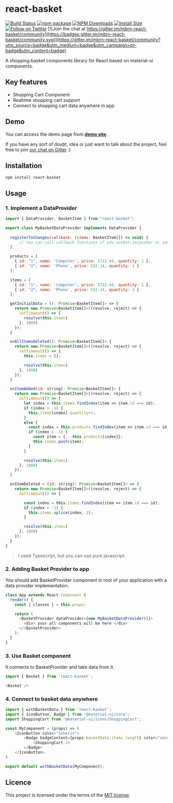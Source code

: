 # react-basket

[![Build Status](https://travis-ci.org/mbrn/react-basket.svg?branch=master)](https://travis-ci.org/mbrn/react-basket)
[![npm package](https://img.shields.io/npm/v/react-basket/latest.svg)](https://www.npmjs.com/package/react-basket)
[![NPM Downloads](https://img.shields.io/npm/dt/react-basket.svg?style=flat)](https://npmcharts.com/compare/react-basket?minimal=true)
[![Install Size](https://packagephobia.now.sh/badge?p=react-basket)](https://packagephobia.now.sh/result?p=react-basket)
[![Follow on Twitter](https://img.shields.io/twitter/follow/baranmehmet.svg?label=follow+baranmehmet)](https://twitter.com/baranmehmet) [![Join the chat at https://gitter.im/mbrn-react-basket/community](https://badges.gitter.im/mbrn-react-basket/community.svg)](https://gitter.im/mbrn-react-basket/community?utm_source=badge&utm_medium=badge&utm_campaign=pr-badge&utm_content=badge)

A shopping basket components library for React based on material-ui components. 

## Key features

- Shopping Cart Component
- Realtime shopping cart support
- Connect to shopping cart data anywhere in app

## Demo

You can access the demo page from [__demo site__](https://mbrn.github.io/react-basket/).

If you have any sort of doubt, idea or just want to talk about the project, feel free to join [our chat on Gitter](https://gitter.im/mbrn-react-basket/Lobby) :)

## Installation
    npm install react-basket

## Usage

### 1. Implement a DataProvider

```javascript
import { DataProvider, BasketItem } from "react-basket";

export class MyBasketDataProvider implements DataProvider {
 
  registerToChanges(callback: (items: BasketItem[]) => void) {
      // You can call callback functions if you socket.io/pusher or something like it.  
  }

  products = [
    { id: "1", name: 'Computer', price: 1722.44, quantity: 1 },
    { id: "2", name: 'Phone', price: 522.14, quantity: 1 }
  ];

  items = [
    { id: "1", name: 'Computer', price: 1722.44, quantity: 1 },
    { id: "2", name: 'Phone', price: 522.14, quantity: 2 }
  ];

  getInitialData = (): Promise<BasketItem[]> => {
    return new Promise<BasketItem[]>((resolve, reject) => {
      setTimeout(() => {
        resolve(this.items)
      }, 1000)
    });
  }

  onAllItemsDeleted(): Promise<BasketItem[]> {
    return new Promise<BasketItem[]>((resolve, reject) => {
      setTimeout(() => {
        this.items = [];

        resolve(this.items)
      }, 1000)
    });
  }

  onItemAdded(id: string): Promise<BasketItem[]> {
    return new Promise<BasketItem[]>((resolve, reject) => {
      setTimeout(() => {
        let index = this.items.findIndex(item => item.id === id);
        if (index > -1) {
          this.items[index].quantity++;
        }
        else {
          const index = this.products.findIndex(item => item.id === id);
          if (index > -1) {
            const item = {...this.products[index]};
            this.items.push(item);
          }
        }

        resolve(this.items)
      }, 1000)
    });
  }

  onItemDeleted = (id: string): Promise<BasketItem[]> => {
    return new Promise<BasketItem[]>((resolve, reject) => {
      setTimeout(() => {

        const index = this.items.findIndex(item => item.id === id);
        if (index > -1) {
          this.items.splice(index, 1);
        }

        resolve(this.items)
      }, 1000)
    });
  }
}
```

> I used Typescript, but you can use pure javascript.

### 2. Adding Basket Provider to app
You should add BasketProvider component in root of your application with a data provider implementation. 

```javascript
class App extends React.Component {
  render() {
    const { classes } = this.props;

    return (
      <BasketProvider dataProvider={new MyBasketDataProvider()}>
        <div> your all components will be here </div>
      </>BasketProvider>
    );
  }
}
```

### 3. Use Basket component

It connects to BasketProvider and take data from it. 

```javascript
import { Basket } from 'react-basket';

<Basket />
```

### 4. Connect to basket data anywhere


```javascript
import { withBasketData } from 'react-basket';
import { IconButton, Badge } from '@material-ui/core';
import ShoppingCart from '@material-ui/icons/ShoppingCart';

const MyComponent = (props) => (
    <IconButton color="inherit">
        <Badge badgeContent={props.basketData.items.length} color="secondary">
            <ShoppingCart />
        </Badge>
    </IconButton>
) 

export default withBasketData(MyComponent);
```


## Licence

This project is licensed under the terms of the [MIT license](/LICENSE).


